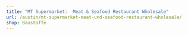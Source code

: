 ```yaml
---
title: "MT Supermarket:  Meat & Seafood Restaurant Wholesale"
url: /austin/mt-supermarket-meat-und-seafood-restaurant-wholesale/
shop: Baustoffe
---
```

